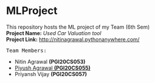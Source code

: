 # MLProject
This repository hosts the ML project of my Team (6th Sem)
<br>**Project Name:** 
*Used Car Valuation tool*
<br>**Project Link:**
http://nitinagrawal.pythonanywhere.com/

<kbd> Team Members: </kbd> 
* Nitin Agrawal **(PGI20CS053)**
* [Piyush Agrawal **(PGI20CS055)**](github.com/piyushagarwal14)
* Priyansh Vijay **(PGI20CS057)**
